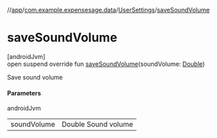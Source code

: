 //[app](../../../index.md)/[com.example.expensesage.data](../index.md)/[UserSettings](index.md)/[saveSoundVolume](save-sound-volume.md)

# saveSoundVolume

[androidJvm]\
open suspend override fun [saveSoundVolume](save-sound-volume.md)(soundVolume: [Double](https://kotlinlang.org/api/latest/jvm/stdlib/kotlin/-double/index.html))

Save sound volume

#### Parameters

androidJvm

| | |
|---|---|
| soundVolume | Double Sound volume |
